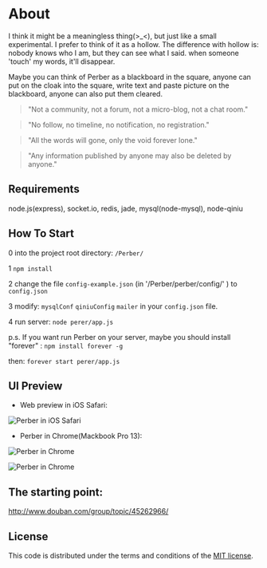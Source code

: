 # About

I think it might be a meaningless thing(>_<), but just like a small experimental. I prefer to think of it as a hollow. The difference with hollow is: nobody knows who I am, but they can see what I said. when someone 'touch' my words, it'll disappear.

Maybe you can think of Perber as a blackboard in the square, anyone can put on the cloak into the square, write text and paste picture on the blackboard, anyone can also put them cleared. 

> "Not a community, not a forum, not a micro-blog, not a chat room."

> "No follow, no timeline, no notification, no registration."

> "All the words will gone, only the void forever lone."

> "Any information published by anyone may also be deleted by anyone."

## Requirements

node.js(express), socket.io, redis, jade, mysql(node-mysql), node-qiniu

## How To Start

0 into the project root directory: `/Perber/`

1 `npm install`

2 change the file `config-example.json` (in '/Perber/perber/config/' ) to `config.json`

3 modify: `mysqlConf` `qiniuConfig` `mailer` in your `config.json` file.

4 run server: `node perer/app.js`

p.s. If you want run Perber on your server, maybe you should install "forever" : `npm install forever -g`

then: `forever start perer/app.js`

## UI Preview

* Web preview in iOS Safari:

![Perber in iOS Safari](http://ww2.sinaimg.cn/mw690/61b8bbf4gw1ee2vic6rhwj20hs0vkmzm.jpg)

* Perber in Chrome(Mackbook Pro 13):

![Perber in Chrome](http://ww2.sinaimg.cn/large/ed133892gw1ee8kx8udjbj210i105k0q.jpg)

![Perber in Chrome](http://ww1.sinaimg.cn/large/ed133892gw1ee8kxy2dxqj210i1jwn8k.jpg)


## The starting point:
http://www.douban.com/group/topic/45262966/

## License

This code is distributed under the terms and conditions of the [MIT license](LICENSE).


